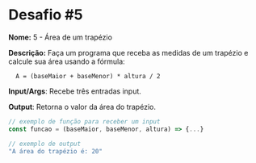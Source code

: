 # Desafio #5

**Nome:** 5 - Área de um trapézio

**Descrição:** Faça um programa que receba as medidas de um trapézio e calcule sua área usando a fórmula:

```
  A = (baseMaior + baseMenor) * altura / 2
```

**Input/Args**: Recebe três entradas input.

**Output**: Retorna o valor da área do trapézio.

```js
// exemplo de função para receber um input
const funcao = (baseMaior, baseMenor, altura) => {...}

// exemplo de output
"A área do trapézio é: 20"
```